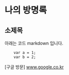 # 나의 방명록

소제목
-----

아래는 코드 markdown 입니다.
```
	var a = 1;
	var b = 2;
```

[구글 방문] www.google.co.kr

